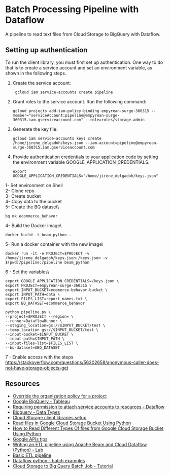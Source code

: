 # Batch Processing Pipeline with Dataflow
A pipeline to read text files from Cloud Storage to BigQuery with Dataflow.

## Setting up authentication
To run the client library, you must first set up authentication. One way to do that is to create a service account and set an environment variable, as shown in the following steps.

1. Create the service account:
   ```shell
    gcloud iam service-accounts create pipeline
    ```
2. Grant roles to the service account. Run the following command:
    ```shell
   gcloud projects add-iam-policy-binding empyrean-surge-360315 --member="serviceAccount:pipeline@empyrean-surge-360315.iam.gserviceaccount.com" --role=roles/storage.admin
   ```
3. Generate the key file:
    ```shell
    gcloud iam service-accounts keys create /home/jirene_delgadoh/keys.json --iam-account=pipeline@empyrean-surge-360315.iam.gserviceaccount.com
    ```
4. Provide authentication credentials to your application code by setting the environment variable GOOGLE_APPLICATION_CREDENTIALS.
    ```shell
    export GOOGLE_APPLICATION_CREDENTIALS="/home/jirene_delgadoh/keys.json"
    ```
1- Set environment on Shell\
2- Clone repo\
3- Create bucket\
4- Copy data to the bucket\
5- Create the BQ dataset\
```shell
bq mk ecommerce_behavor
```
4- Build the Docker image\
```shell
docker build -t beam_python .
```
5- Run a docker container with the new image\
```shell
docker run -it -e PROJECT=$PROJECT -v /home/jirene_delgadoh/keys.json:/keys.json -v $(pwd)/pipeline:/pipeline beam_python
```
6 - Set the variables\
```shell
export GOOGLE_APPLICATION_CREDENTIALS=/keys.json \
export PROJECT=empyrean-surge-360315 \
export INPUT_BUCKET=ecomerce-behavor-bucket \
export INPUT_PATH=data \
export FILES_LIST=report_names.txt \
export BQ_DATASET=ecommerce_behavor
```
```shell
python pipeline.py \
--project=$PROJECT --region= \
--runner=DataflowRunner \
--staging_location=gs://$INPUT_BUCKET/test \
--temp_location gs://$INPUT_BUCKET/test \
--input-bucket=$INPUT_BUCKET \
--input-path=$INPUT_PATH \
--input-files-list=$FILES_LIST \
--bq-dataset=$BQ_DATASET 
```

7 - Enable access with the steps https://stackoverflow.com/questions/56302658/anonymous-caller-does-not-have-storage-objects-get

## Resources
* [Override the organization policy for a project](https://cloud.google.com/resource-manager/docs/organization-policy/using-constraints#v2-api_6)
* [Google BigQuery - Tableau](https://help.tableau.com/current/pro/desktop/en-us/examples_googlebigquery.htm)
* [Requiring permission to attach service accounts to resources - Dataflow](https://cloud.google.com/iam/docs/service-accounts-actas#dataproc-dataflow-datafusion)
* [Bigquery - Data Types](https://cloud.google.com/bigquery/docs/reference/standard-sql/data-types#data_type_properties)
* [Cloud Storage client libraries setup](https://cloud.google.com/storage/docs/reference/libraries#client-libraries-install-python)
* [Read files in Google Cloud Storage Bucket Using Python](https://github.com/vigneshSs-07/Cloud-AI-Analytics/tree/main/Cloud%20Storage#hands-on-on-read-files-in-google-cloud-storage-bucket-using-python)
* [How to Read Different Types Of files from Google Cloud Storage Bucket Using Python](https://www.youtube.com/watch?v=bHudgNDyltI&t=117s)
* [Google APIs tips](https://stackoverflow.com/questions/56302658/anonymous-caller-does-not-have-storage-objects-get)
* [Writing an ETL pipeline using Apache Beam and Cloud Dataflow (Python) - Lab](https://www.cloudskillsboost.google/course_sessions/1524821/labs/103668)
* [Basic ETL pipeline](https://github.com/GoogleCloudPlatform/training-data-analyst/blob/master/quests/dataflow_python/1_Basic_ETL/solution/my_pipeline.py)
* [Dataflow python - batch examples](https://github.com/GoogleCloudPlatform/professional-services/tree/main/examples/dataflow-python-examples/batch-examples/cookbook-examples)
* [Cloud Storage to Big Query Batch Job - Tutorial](https://www.youtube.com/watch?v=km9ZR6gVYe0)